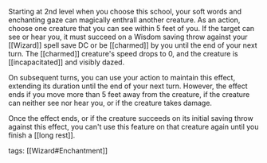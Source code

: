 Starting at 2nd level when you choose this school, your soft words and enchanting gaze can magically enthrall another creature. As an action, choose one creature that you can see within 5 feet of you. If the target can see or hear you, it must succeed on a Wisdom saving throw against your [[Wizard]] spell save DC or be [[charmed]] by you until the end of your next turn. The [[charmed]] creature's speed drops to 0, and the creature is [[incapacitated]] and visibly dazed.

On subsequent turns, you can use your action to maintain this effect, extending its duration until the end of your next turn. However, the effect ends if you move more than 5 feet away from the creature, if the creature can neither see nor hear you, or if the creature takes damage.

Once the effect ends, or if the creature succeeds on its initial saving throw against this effect, you can't use this feature on that creature again until you finish a [[long rest]].

tags: [[Wizard#Enchantment]]